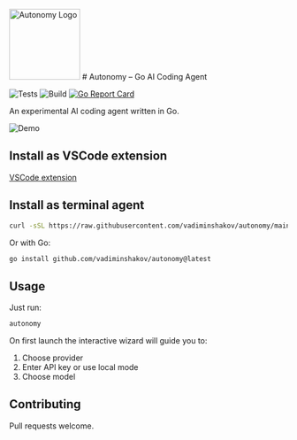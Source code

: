 <img src="media/icon.png" alt="Autonomy Logo" width="128" height="128"> # Autonomy – Go AI Coding Agent

![Tests](https://github.com/vadiminshakov/autonomy/actions/workflows/test.yml/badge.svg)
![Build](https://github.com/vadiminshakov/autonomy/actions/workflows/release.yml/badge.svg)
[![Go Report Card](https://goreportcard.com/badge/github.com/vadiminshakov/autonomy)](https://goreportcard.com/report/github.com/vadiminshakov/autonomy)

An experimental AI coding agent written in Go.

![Demo](https://github.com/vadiminshakov/autonomy/releases/download/v0.0.0/demo.gif)

## Install as VSCode extension

[VSCode extension](https://marketplace.visualstudio.com/items?itemName=Autonomy.autonomy-vscode)

## Install as terminal agent

```bash
curl -sSL https://raw.githubusercontent.com/vadiminshakov/autonomy/main/install.sh | sudo bash
```

Or with Go:

```bash
go install github.com/vadiminshakov/autonomy@latest
```

## Usage

Just run:

```bash
autonomy
```

On first launch the interactive wizard will guide you to:

1. Choose provider
2. Enter API key or use local mode
3. Choose model

## Contributing

Pull requests welcome.
